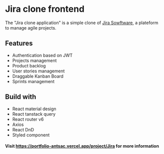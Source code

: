 # Jira clone frontend

The "Jira clone application" is a simple clone of [Jira Sowftware](https://www.atlassian.com/fr/software/jira), a plateform to manage agile projects.

## Features

- Authentication based on JWT
- Projects management
- Product backlog
- User stories management
- Draggable Kanban Board
- Sprints management

## Build with

- React material design
- React tanstack query
- React router v6
- Axios
- React DnD
- Styled component

#### Visit https://portfolio-antsac.vercel.app/project/Jira for more information
